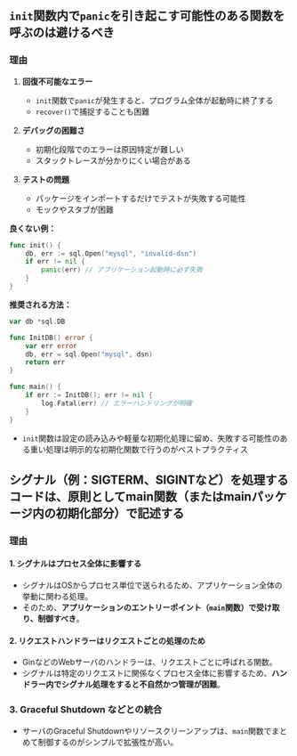 ## `init`関数内で`panic`を引き起こす可能性のある関数を呼ぶのは避けるべき
### 理由
1. **回復不可能なエラー**
   - `init`関数で`panic`が発生すると、プログラム全体が起動時に終了する
   - `recover()`で捕捉することも困難

2. **デバッグの困難さ**
   - 初期化段階でのエラーは原因特定が難しい
   - スタックトレースが分かりにくい場合がある

3. **テストの問題**
   - パッケージをインポートするだけでテストが失敗する可能性
   - モックやスタブが困難

**良くない例：**
```go
func init() {
    db, err := sql.Open("mysql", "invalid-dsn")
    if err != nil {
        panic(err) // アプリケーション起動時に必ず失敗
    }
}
```

**推奨される方法：**
```go
var db *sql.DB

func InitDB() error {
    var err error
    db, err = sql.Open("mysql", dsn)
    return err
}

func main() {
    if err := InitDB(); err != nil {
        log.Fatal(err) // エラーハンドリングが明確
    }
}
```
- `init`関数は設定の読み込みや軽量な初期化処理に留め、失敗する可能性のある重い処理は明示的な初期化関数で行うのがベストプラクティス

## シグナル（例：SIGTERM、SIGINTなど）を処理するコードは、原則としてmain関数（またはmainパッケージ内の初期化部分）で記述する
### 理由

#### 1. シグナルはプロセス全体に影響する
- シグナルはOSからプロセス単位で送られるため、アプリケーション全体の挙動に関わる処理。
- そのため、**アプリケーションのエントリーポイント（`main`関数）で受け取り、制御すべき**。

#### 2. リクエストハンドラーはリクエストごとの処理のため
- GinなどのWebサーバのハンドラーは、リクエストごとに呼ばれる関数。
- シグナルは特定のリクエストに関係なくプロセス全体に影響するため、**ハンドラー内でシグナル処理をすると不自然かつ管理が困難**。

### 3. Graceful Shutdown などとの統合
- サーバのGraceful Shutdownやリソースクリーンアップは、`main`関数でまとめて制御するのがシンプルで拡張性が高い。
